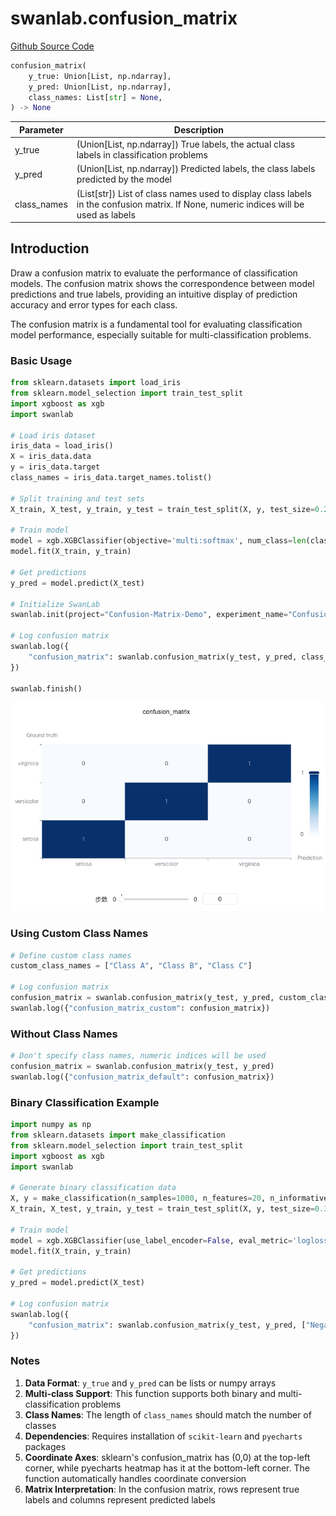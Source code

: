 # swanlab.confusion_matrix

[Github Source Code](https://github.com/SwanHubX/SwanLab/blob/main/swanlab/data/modules/custom_charts/metrics.py)

```python
confusion_matrix(
    y_true: Union[List, np.ndarray],
    y_pred: Union[List, np.ndarray],
    class_names: List[str] = None,
) -> None
```

| Parameter     | Description                                                                                                                           |
|--------------|--------------------------------------------------------------------------------------------------------------------------------------|
| y_true       | (Union[List, np.ndarray]) True labels, the actual class labels in classification problems                                                                                    |
| y_pred       | (Union[List, np.ndarray]) Predicted labels, the class labels predicted by the model                                                                                        |
| class_names  | (List[str]) List of class names used to display class labels in the confusion matrix. If None, numeric indices will be used as labels                                                           |

## Introduction

Draw a confusion matrix to evaluate the performance of classification models. The confusion matrix shows the correspondence between model predictions and true labels, providing an intuitive display of prediction accuracy and error types for each class.

The confusion matrix is a fundamental tool for evaluating classification model performance, especially suitable for multi-classification problems.

### Basic Usage

```python
from sklearn.datasets import load_iris
from sklearn.model_selection import train_test_split
import xgboost as xgb
import swanlab

# Load iris dataset
iris_data = load_iris()
X = iris_data.data
y = iris_data.target
class_names = iris_data.target_names.tolist()

# Split training and test sets
X_train, X_test, y_train, y_test = train_test_split(X, y, test_size=0.2, random_state=42)

# Train model
model = xgb.XGBClassifier(objective='multi:softmax', num_class=len(class_names))
model.fit(X_train, y_train)

# Get predictions
y_pred = model.predict(X_test)

# Initialize SwanLab
swanlab.init(project="Confusion-Matrix-Demo", experiment_name="Confusion-Matrix-Example")

# Log confusion matrix
swanlab.log({
    "confusion_matrix": swanlab.confusion_matrix(y_test, y_pred, class_names)
})

swanlab.finish()
```

![](./py-confusion_martix/demo.png)

### Using Custom Class Names

```python
# Define custom class names
custom_class_names = ["Class A", "Class B", "Class C"]

# Log confusion matrix
confusion_matrix = swanlab.confusion_matrix(y_test, y_pred, custom_class_names)
swanlab.log({"confusion_matrix_custom": confusion_matrix})
```

### Without Class Names

```python
# Don't specify class names, numeric indices will be used
confusion_matrix = swanlab.confusion_matrix(y_test, y_pred)
swanlab.log({"confusion_matrix_default": confusion_matrix})
```

### Binary Classification Example

```python
import numpy as np
from sklearn.datasets import make_classification
from sklearn.model_selection import train_test_split
import xgboost as xgb
import swanlab

# Generate binary classification data
X, y = make_classification(n_samples=1000, n_features=20, n_informative=2, n_redundant=10, random_state=42)
X_train, X_test, y_train, y_test = train_test_split(X, y, test_size=0.3, random_state=42)

# Train model
model = xgb.XGBClassifier(use_label_encoder=False, eval_metric='logloss')
model.fit(X_train, y_train)

# Get predictions
y_pred = model.predict(X_test)

# Log confusion matrix
swanlab.log({
    "confusion_matrix": swanlab.confusion_matrix(y_test, y_pred, ["Negative", "Positive"])
})
```

### Notes

1. **Data Format**: `y_true` and `y_pred` can be lists or numpy arrays
2. **Multi-class Support**: This function supports both binary and multi-classification problems
3. **Class Names**: The length of `class_names` should match the number of classes
4. **Dependencies**: Requires installation of `scikit-learn` and `pyecharts` packages
5. **Coordinate Axes**: sklearn's confusion_matrix has (0,0) at the top-left corner, while pyecharts heatmap has it at the bottom-left corner. The function automatically handles coordinate conversion
6. **Matrix Interpretation**: In the confusion matrix, rows represent true labels and columns represent predicted labels
